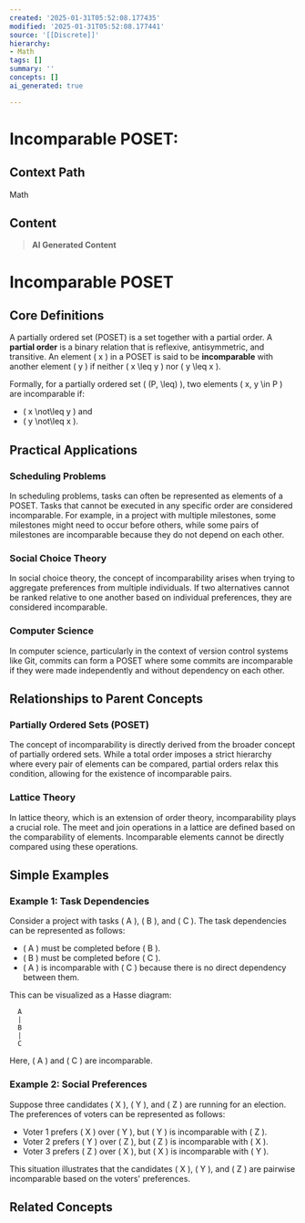 ```yaml
---
created: '2025-01-31T05:52:08.177435'
modified: '2025-01-31T05:52:08.177441'
source: '[[Discrete]]'
hierarchy:
- Math
tags: []
summary: ''
concepts: []
ai_generated: true

---
```


# Incomparable POSET:

## Context Path
Math

## Content
> **AI Generated Content**
 # Incomparable POSET

## Core Definitions

A partially ordered set (POSET) is a set together with a partial order. A **partial order** is a binary relation that is reflexive, antisymmetric, and transitive. An element \( x \) in a POSET is said to be **incomparable** with another element \( y \) if neither \( x \leq y \) nor \( y \leq x \).

Formally, for a partially ordered set \( (P, \leq) \), two elements \( x, y \in P \) are incomparable if:
- \( x \not\leq y \) and
- \( y \not\leq x \).

## Practical Applications

### Scheduling Problems
In scheduling problems, tasks can often be represented as elements of a POSET. Tasks that cannot be executed in any specific order are considered incomparable. For example, in a project with multiple milestones, some milestones might need to occur before others, while some pairs of milestones are incomparable because they do not depend on each other.

### Social Choice Theory
In social choice theory, the concept of incomparability arises when trying to aggregate preferences from multiple individuals. If two alternatives cannot be ranked relative to one another based on individual preferences, they are considered incomparable.

### Computer Science
In computer science, particularly in the context of version control systems like Git, commits can form a POSET where some commits are incomparable if they were made independently and without dependency on each other.

## Relationships to Parent Concepts

### Partially Ordered Sets (POSET)
The concept of incomparability is directly derived from the broader concept of partially ordered sets. While a total order imposes a strict hierarchy where every pair of elements can be compared, partial orders relax this condition, allowing for the existence of incomparable pairs.

### Lattice Theory
In lattice theory, which is an extension of order theory, incomparability plays a crucial role. The meet and join operations in a lattice are defined based on the comparability of elements. Incomparable elements cannot be directly compared using these operations.

## Simple Examples

### Example 1: Task Dependencies
Consider a project with tasks \( A \), \( B \), and \( C \). The task dependencies can be represented as follows:
- \( A \) must be completed before \( B \).
- \( B \) must be completed before \( C \).
- \( A \) is incomparable with \( C \) because there is no direct dependency between them.

This can be visualized as a Hasse diagram:
```
  A
  |
  B
  |
  C
```
Here, \( A \) and \( C \) are incomparable.

### Example 2: Social Preferences
Suppose three candidates \( X \), \( Y \), and \( Z \) are running for an election. The preferences of voters can be represented as follows:
- Voter 1 prefers \( X \) over \( Y \), but \( Y \) is incomparable with \( Z \).
- Voter 2 prefers \( Y \) over \( Z \), but \( Z \) is incomparable with \( X \).
- Voter 3 prefers \( Z \) over \( X \), but \( X \) is incomparable with \( Y \).

This situation illustrates that the candidates \( X \), \( Y \), and \( Z \) are pairwise incomparable based on the voters' preferences.

## Related Concepts
